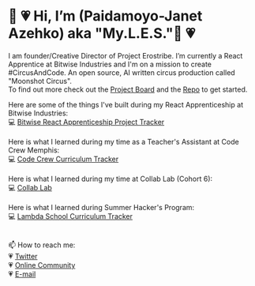  <h1>👋 💗 Hi, I’m (Paidamoyo-Janet Azehko) aka "My.L.E.S."👋 💗</h1>
 
 I am founder/Creative Director of Project Erostribe. I’m currently a React Apprentice at Bitwise Industries and I'm on a mission to create #CircusAndCode.  An open source, AI written circus production called "Moonshot Circus". 
 <br>
 To find out more check out the [Project Board](https://github.com/users/ProjectErostribe/projects/3) and the [Repo](https://github.com/ProjectErostribe/cnc-code-of-conduct/blob/main/README.md) to get started.
 
Here are some of the things I've built during my React Apprenticeship at Bitwise Industries:<br> 
  :computer: [Bitwise React Apprenticeship Project Tracker](https://github.com/users/ProjectErostribe/projects/4)
<br><br>
 Here is what I learned during my time as a Teacher's Assistant at Code Crew Memphis:<br>
  :computer: [Code Crew Curriculum Tracker](https://github.com/users/ProjectErostribe/projects/7) 
<br><br>
  Here is what I learned during my time at Collab Lab (Cohort 6):<br>
    :computer: [Collab Lab](https://github.com/ProjectErostribe/tcl-6-smart-shopping-list)
<br><br>
 Here is what I learned during Summer Hacker's Program:<br>
   :computer: [Lambda School Curriculum Tracker](https://github.com/users/ProjectErostribe/projects/5)
 <br><br><br>
  📫 How to reach me: <br>
  :heartpulse: [Twitter](www.twitter.com/advocatemyles) <br>
  :heartpulse: [Online Community](https://circusandcode.disciplemedia.com) <br>
  :heartpulse: [E-mail](janet@projecterostribe.com) <br>
  
  <!-- :heartpulse: [Website](https://www.projecterostribe.com)<br>
  <!-- :heartpulse: [Observable](https://www.observablehq.com/@projecterostribe) <br>
  <!-- :heartpulse: [Dev.to](https://dev.to/projecterostribe) <br> -->
  


<!---
ProjectErostribe/ProjectErostribe is a ✨ special ✨ repository because its `README.md` (this file) appears on your GitHub profile.
You can click the Preview link to take a look at your changes.
--->

